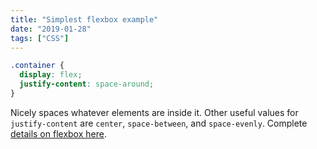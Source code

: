 ```yaml
---
title: "Simplest flexbox example"
date: "2019-01-28"
tags: ["CSS"]
---
```


```css
.container {
  display: flex;
  justify-content: space-around;
}
```

Nicely spaces whatever elements are inside it. Other useful values for `justify-content` are `center`, `space-between`, and `space-evenly`. Complete <a href="https://css-tricks.com/snippets/css/a-guide-to-flexbox/">details on flexbox here</a>.
